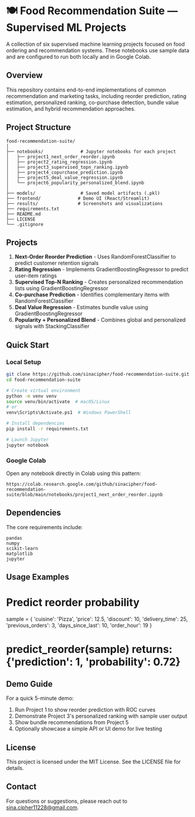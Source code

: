 # 🍽️ Food Recommendation Suite — Supervised ML Projects

A collection of six supervised machine learning projects focused on food ordering and recommendation systems. These notebooks use sample data and are configured to run both locally and in Google Colab.

## Overview

This repository contains end-to-end implementations of common recommendation and marketing tasks, including reorder prediction, rating estimation, personalized ranking, co-purchase detection, bundle value estimation, and hybrid recommendation approaches.

## Project Structure

```
food-recommendation-suite/
│
├── notebooks/              # Jupyter notebooks for each project
│   ├── project1_next_order_reorder.ipynb
│   ├── project2_rating_regression.ipynb
│   ├── project3_supervised_topn_ranking.ipynb
│   ├── project4_copurchase_prediction.ipynb
│   ├── project5_deal_value_regression.ipynb
│   └── project6_popularity_personalized_blend.ipynb
│
├── models/                 # Saved model artifacts (.pkl)
├── frontend/              # Demo UI (React/Streamlit)
├── results/               # Screenshots and visualizations
├── requirements.txt
├── README.md
├── LICENSE
└── .gitignore
```

## Projects

1. **Next-Order Reorder Prediction** - Uses RandomForestClassifier to predict customer retention signals
2. **Rating Regression** - Implements GradientBoostingRegressor to predict user-item ratings
3. **Supervised Top-N Ranking** - Creates personalized recommendation lists using GradientBoostingRegressor
4. **Co-purchase Prediction** - Identifies complementary items with RandomForestClassifier
5. **Deal Value Regression** - Estimates bundle value using GradientBoostingRegressor
6. **Popularity + Personalized Blend** - Combines global and personalized signals with StackingClassifier

## Quick Start

### Local Setup
```bash
git clone https://github.com/sinacipher/food-recommendation-suite.git
cd food-recommendation-suite

# Create virtual environment
python -m venv venv
source venv/bin/activate  # macOS/Linux
# or
venv\Scripts\Activate.ps1  # Windows PowerShell

# Install dependencies
pip install -r requirements.txt

# Launch Jupyter
jupyter notebook
```

### Google Colab
Open any notebook directly in Colab using this pattern:
```
https://colab.research.google.com/github/sinacipher/food-recommendation-suite/blob/main/notebooks/project1_next_order_reorder.ipynb
```

## Dependencies

The core requirements include:
```
pandas
numpy
scikit-learn
matplotlib
jupyter

```

## Usage Examples

# Predict reorder probability
sample = {
    'cuisine': 'Pizza',
    'price': 12.5,
    'discount': 10,
    'delivery_time': 25,
    'previous_orders': 3,
    'days_since_last': 10,
    'order_hour': 19
}
# predict_reorder(sample) returns: {'prediction': 1, 'probability': 0.72}

## Demo Guide

For a quick 5-minute demo:
1. Run Project 1 to show reorder prediction with ROC curves
2. Demonstrate Project 3's personalized ranking with sample user output
3. Show bundle recommendations from Project 5
4. Optionally showcase a simple API or UI demo for live testing

## License

This project is licensed under the MIT License. See the LICENSE file for details.

## Contact

For questions or suggestions, please reach out to [sina.cipher11228@gmail.com](mailto:sina.cipher11228@gmail.com).
